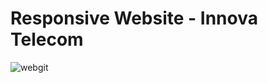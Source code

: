 # Responsive Website - Innova Telecom
 
 ![webgit](https://user-images.githubusercontent.com/76967004/107266577-7b019400-6a24-11eb-91df-9334b6858930.jpg)
